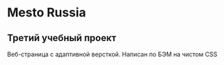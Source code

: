 # Mesto Russia
## Третий учебный проект 
Веб-страница с адаптивной версткой. 
Написан по БЭМ на чистом CSS
